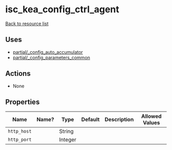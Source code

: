 # isc_kea_config_ctrl_agent

[Back to resource list](../README.md#resources)

## Uses

- [partial/_config_auto_accumulator](partial/isc_kea__config_auto_accumulator.md)
- [partial/_config_parameters_common](partial/isc_kea__config_parameters_common.md)

## Actions

- None

## Properties

| Name        | Name? | Type    | Default | Description | Allowed Values |
| ----------- | ----- | ------- | ------- | ----------- | -------------- |
| `http_host` |       | String  |         |             |                |
| `http_port` |       | Integer |         |             |                |

